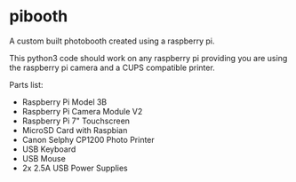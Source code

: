 # pibooth

A custom built photobooth created using a raspberry pi.

This python3 code should work on any raspberry pi providing you are using the raspberry pi camera and a CUPS compatible printer.


Parts list:
* Raspberry Pi Model 3B
* Raspberry Pi Camera Module V2
* Raspberry Pi 7" Touchscreen
* MicroSD Card with Raspbian
* Canon Selphy CP1200 Photo Printer
* USB Keyboard
* USB Mouse
* 2x 2.5A USB Power Supplies
